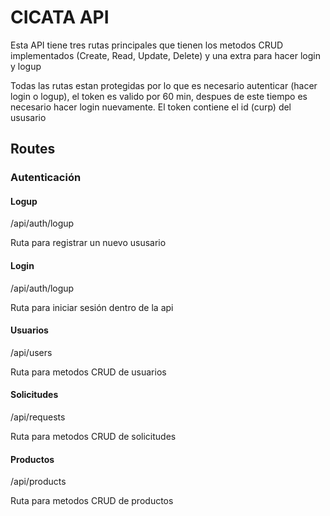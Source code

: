 # CICATA API

Esta API tiene tres rutas principales que tienen los metodos CRUD implementados
(Create, Read, Update, Delete) y una extra para hacer login y logup

Todas las rutas estan protegidas por lo que es necesario autenticar (hacer login o logup), el token es valido por 60 min, despues de este tiempo es necesario hacer login nuevamente. El token contiene el id (curp) del ususario 

## Routes

### Autenticación
#### Logup

  /api/auth/logup
  
Ruta para registrar un nuevo ususario

#### Login

  /api/auth/logup
  
Ruta para iniciar sesión dentro de la api

#### Usuarios
  /api/users
 
Ruta para metodos CRUD de usuarios

#### Solicitudes
  /api/requests
 
Ruta para metodos CRUD de solicitudes


#### Productos
  /api/products
 
Ruta para metodos CRUD de productos
